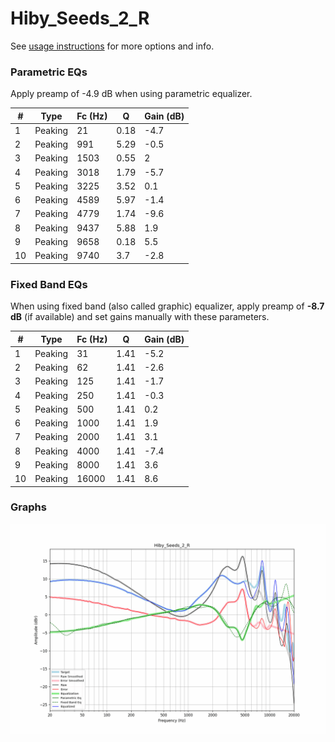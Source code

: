 # Hiby_Seeds_2_R
See [usage instructions](https://github.com/jaakkopasanen/AutoEq#usage) for more options and info.

### Parametric EQs
Apply preamp of -4.9 dB when using parametric equalizer.

|   # | Type    |   Fc (Hz) |    Q |   Gain (dB) |
|-----|---------|-----------|------|-------------|
|   1 | Peaking |        21 | 0.18 |        -4.7 |
|   2 | Peaking |       991 | 5.29 |        -0.5 |
|   3 | Peaking |      1503 | 0.55 |         2   |
|   4 | Peaking |      3018 | 1.79 |        -5.7 |
|   5 | Peaking |      3225 | 3.52 |         0.1 |
|   6 | Peaking |      4589 | 5.97 |        -1.4 |
|   7 | Peaking |      4779 | 1.74 |        -9.6 |
|   8 | Peaking |      9437 | 5.88 |         1.9 |
|   9 | Peaking |      9658 | 0.18 |         5.5 |
|  10 | Peaking |      9740 | 3.7  |        -2.8 |

### Fixed Band EQs
When using fixed band (also called graphic) equalizer, apply preamp of **-8.7 dB** (if available) and set gains manually with these parameters.

|   # | Type    |   Fc (Hz) |    Q |   Gain (dB) |
|-----|---------|-----------|------|-------------|
|   1 | Peaking |        31 | 1.41 |        -5.2 |
|   2 | Peaking |        62 | 1.41 |        -2.6 |
|   3 | Peaking |       125 | 1.41 |        -1.7 |
|   4 | Peaking |       250 | 1.41 |        -0.3 |
|   5 | Peaking |       500 | 1.41 |         0.2 |
|   6 | Peaking |      1000 | 1.41 |         1.9 |
|   7 | Peaking |      2000 | 1.41 |         3.1 |
|   8 | Peaking |      4000 | 1.41 |        -7.4 |
|   9 | Peaking |      8000 | 1.41 |         3.6 |
|  10 | Peaking |     16000 | 1.41 |         8.6 |

### Graphs
![](./Hiby_Seeds_2_R.png)

